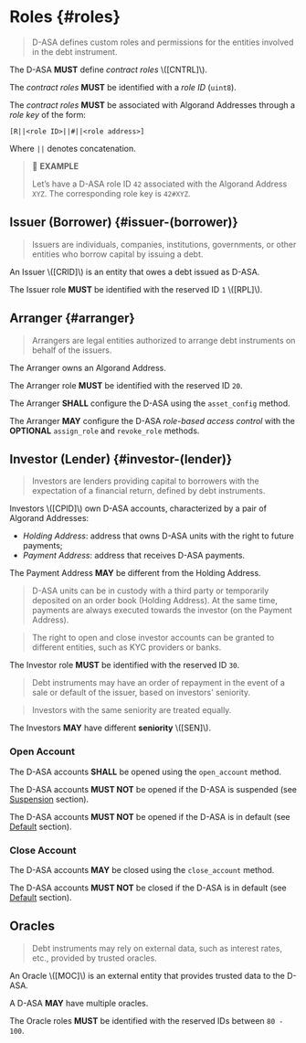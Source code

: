 # Roles {#roles}

> D-ASA defines custom roles and permissions for the entities involved in the debt
> instrument.

The D-ASA **MUST** define *contract roles* \\([CNTRL]\\).

The *contract roles* **MUST** be identified with a *role ID* (`uint8`).

The *contract roles* **MUST** be associated with Algorand Addresses through a *role
key* of the form:

`[R||<role ID>||#||<role address>]`

Where `||` denotes concatenation.

> 📎 **EXAMPLE**
>
> Let’s have a D-ASA role ID `42` associated with the Algorand Address `XYZ`. The
> corresponding role key is `42#XYZ`.

## Issuer (Borrower) {#issuer-(borrower)}

> Issuers are individuals, companies, institutions, governments, or other entities
> who borrow capital by issuing a debt.

An Issuer \\([CRID]\\) is an entity that owes a debt issued as D-ASA.

The Issuer role **MUST** be identified with the reserved ID `1` \\([RPL]\\).

## Arranger {#arranger}

> Arrangers are legal entities authorized to arrange debt instruments on behalf
> of the issuers.

The Arranger owns an Algorand Address.

The Arranger role **MUST** be identified with the reserved ID `20`.

The Arranger **SHALL** configure the D-ASA using the `asset_config` method.

The Arranger **MAY** configure the D-ASA *role-based access control* with the **OPTIONAL**
`assign_role` and `revoke_role` methods.

## Investor (Lender) {#investor-(lender)}

> Investors are lenders providing capital to borrowers with the expectation of a
> financial return, defined by debt instruments.

Investors \\([CPID]\\) own D-ASA accounts, characterized by a pair of Algorand Addresses:

- *Holding Address*: address that owns D-ASA units with the right to future payments;
- *Payment Address*: address that receives D-ASA payments.

The Payment Address **MAY** be different from the Holding Address.

> D-ASA units can be in custody with a third party or temporarily deposited on an
> order book (Holding Address). At the same time, payments are always executed towards
> the investor (on the Payment Address).

> The right to open and close investor accounts can be granted to different entities,
> such as KYC providers or banks.

The Investor role **MUST** be identified with the reserved ID `30`.

> Debt instruments may have an order of repayment in the event of a sale or default
> of the issuer, based on investors' seniority.

> Investors with the same seniority are treated equally.

The Investors **MAY** have different **seniority** \\([SEN]\\).

### Open Account

The D-ASA accounts **SHALL** be opened using the `open_account` method.

The D-ASA accounts **MUST NOT** be opened if the D-ASA is suspended (see [Suspension](./rbac.md#suspension)
section).

The D-ASA accounts **MUST NOT** be opened if the D-ASA is in default (see [Default](./performance.md#default-default)
section).

### Close Account

The D-ASA accounts **MAY** be closed using the `close_account` method.

The D-ASA accounts **MUST NOT** be closed if the D-ASA is in default (see [Default](./performance.md#default-default)
section).

## Oracles

> Debt instruments may rely on external data, such as interest rates, etc., provided
> by trusted oracles.

An Oracle \\([MOC]\\) is an external entity that provides trusted data to the D-ASA.

A D-ASA **MAY** have multiple oracles.

The Oracle roles **MUST** be identified with the reserved IDs between `80 - 100`.
